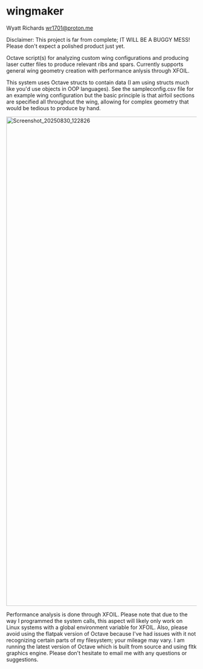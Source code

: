 # wingmaker
Wyatt Richards <wr1701@proton.me>

Disclaimer: This project is far from complete; IT WILL BE A BUGGY MESS! Please don't expect a polished product just yet.

Octave script(s) for analyzing custom wing configurations and producing laser cutter files to produce relevant ribs and spars. Currently supports general wing geometry creation with performance anlysis through XFOIL.

This system uses Octave structs to contain data (I am using structs much like you'd use objects in OOP languages). See the sampleconfig.csv file for an example wing configuration but the basic principle is that airfoil sections are specified all throughout the wing, allowing for complex geometry that would be tedious to produce by hand.


<img width="3434" height="1293" alt="Screenshot_20250830_122826" src="https://github.com/user-attachments/assets/118a83f4-1108-4a44-9e02-b94657e5bbc7" />

Performance analysis is done through XFOIL. Please note that due to the way I programmed the system calls, this aspect will likely only work on Linux systems with a global environment variable for XFOIL. Also, please avoid using the flatpak version of Octave because I've had issues with it not recognizing certain parts of my filesystem; your mileage may vary. I am running the latest version of Octave which is built from source and using fltk graphics engine.
Please don't hesitate to email me with any questions or suggestions.
